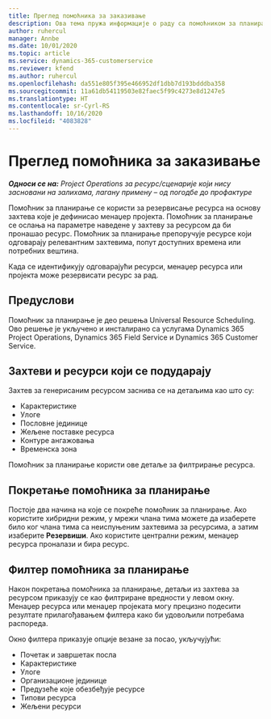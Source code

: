 ```yaml
---
title: Преглед помоћника за заказивање
description: Ова тема пружа информације о раду са помоћником за планирање ради резервисања ресурса.
author: ruhercul
manager: Annbe
ms.date: 10/01/2020
ms.topic: article
ms.service: dynamics-365-customerservice
ms.reviewer: kfend
ms.author: ruhercul
ms.openlocfilehash: da551e805f395e466952df1dbb7d193bdddba358
ms.sourcegitcommit: 11a61db54119503e82faec5f99c4273e8d1247e5
ms.translationtype: HT
ms.contentlocale: sr-Cyrl-RS
ms.lasthandoff: 10/16/2020
ms.locfileid: "4083828"
---
```

# <a name="schedule-assistant-overview"></a>Преглед помоћника за заказивање

_**Односи се на:** Project Operations за ресурс/сценарије који нису засновани на залихама, лагану примену – од погодбе до профактуре_

Помоћник за планирање се користи за резервисање ресурса на основу захтева које је дефинисао менаџер пројекта. Помоћник за планирање се ослања на параметре наведене у захтеву за ресурсом да би пронашао ресурс. Помоћник за планирање препоручује ресурсе који одговарају релевантним захтевима, попут доступних времена или потребних вештина.

Када се идентификују одговарајући ресурси, менаџер ресурса или пројекта може резервисати ресурс за рад.

## <a name="prerequisites"></a>Предуслови

Помоћник за планирање је део решења Universal Resource Scheduling. Ово решење је укључено и инсталирано са услугама Dynamics 365 Project Operations, Dynamics 365 Field Service и Dynamics 365 Customer Service.

## <a name="matching-requirements-and-resources"></a>Захтеви и ресурси који се подударају

Захтев за генерисаним ресурсом заснива се на детаљима као што су:

-   Карактеристике
-   Улоге
-   Пословне јединице
-   Жељене поставке ресурса
-   Контуре ангажовања
-   Временска зона

Помоћник за планирање користи ове детаље за филтрирање ресурса.

## <a name="launch-the-schedule-assistant"></a>Покретање помоћника за планирање

Постоје два начина на које се покреће помоћник за планирање. Ако користите хибридни режим, у мрежи члана тима можете да изаберете било ког члана тима са неиспуњеним захтевима за ресурсима, а затим изаберите **Резервиши**. Ако користите централни режим, менаџер ресурса проналази и бира ресурс.

## <a name="schedule-assistant-filters"></a>Филтер помоћника за планирање

Након покретања помоћника за планирање, детаљи из захтева за ресурсом приказују се као филтриране вредности у левом окну. Менаџер ресурса или менаџер пројеката могу прецизно подесити резултате прилагођавањем филтера како би удовољили потребама распореда.

Окно филтера приказује опције везане за посао, укључујући:

-   Почетак и завршетак посла
-   Карактеристике
-   Улоге
-   Организационе јединице
-   Предузеће које обезбеђује ресурсе
-   Типови ресурса
-   Жељени ресурси
